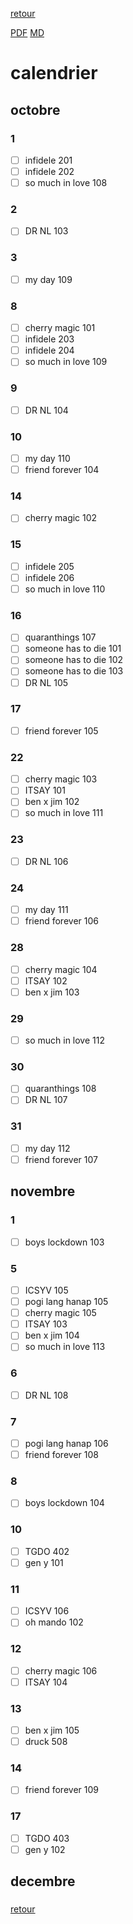 [retour](./../index.html)
<!-- -->
[PDF](./cal.pdf) [MD](./cal.md) 


# calendrier

## octobre
### 1
* [ ] infidele 201
* [ ] infidele 202
* [ ] so much in love 108
### 2
* [ ] DR NL 103
### 3
* [ ] my day 109
### 8
* [ ] cherry magic 101
* [ ] infidele 203
* [ ] infidele 204
* [ ] so much in love 109
### 9
* [ ] DR NL 104
### 10
* [ ] my day 110
* [ ] friend forever 104
### 14
* [ ] cherry magic 102
### 15
* [ ] infidele 205
* [ ] infidele 206
* [ ] so much in love 110
### 16
* [ ] quaranthings 107
* [ ] someone has to die 101
* [ ] someone has to die 102
* [ ] someone has to die 103
* [ ] DR NL 105
### 17
* [ ] friend forever 105
### 22
* [ ] cherry magic 103
* [ ] ITSAY 101
* [ ] ben x jim 102
* [ ] so much in love 111
### 23
* [ ] DR NL 106
### 24
* [ ] my day 111
* [ ] friend forever 106
### 28
* [ ] cherry magic 104
* [ ] ITSAY 102
* [ ] ben x jim 103
### 29
* [ ] so much in love 112
### 30
* [ ] quaranthings 108
* [ ] DR NL 107
### 31
* [ ] my day 112
* [ ] friend forever 107

## novembre
### 1
* [ ] boys lockdown 103
### 5
* [ ] ICSYV 105
* [ ] pogi lang hanap 105
* [ ] cherry magic 105
* [ ] ITSAY 103
* [ ] ben x jim 104
* [ ] so much in love 113
### 6
* [ ] DR NL 108
### 7
* [ ] pogi lang hanap 106
* [ ] friend forever 108
### 8
* [ ] boys lockdown 104
### 10
* [ ] TGDO 402
* [ ] gen y 101
### 11
* [ ] ICSYV 106
* [ ] oh mando 102
### 12
* [ ] cherry magic 106
* [ ] ITSAY 104
### 13
* [ ] ben x jim 105
* [ ] druck 508
### 14
* [ ] friend forever 109
### 17
* [ ] TGDO 403
* [ ] gen y 102
### 
### 
### 
### 
### 
### 
### 
### 
### 
### 
### 
### 
### 
### 
### 
### 
### 
### 
### 
### 
### 
### 
### 
### 
### 
### 
### 
### 
### 
### 
### 


## decembre

### 
### 
### 
### 
### 
### 
### 
### 
### 





[retour](./../index.html)